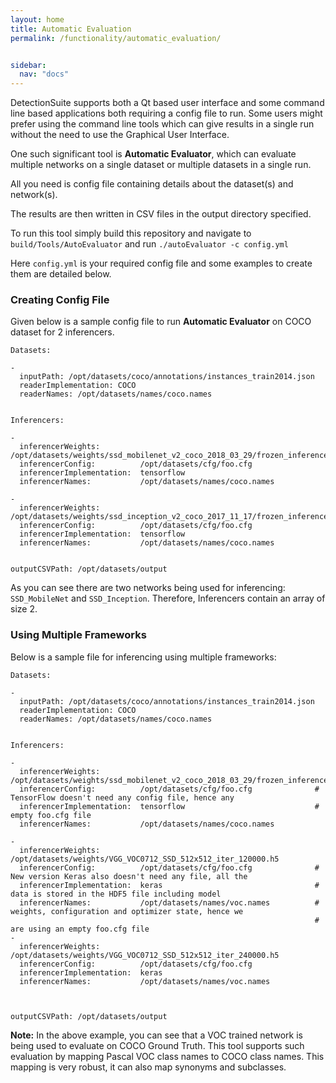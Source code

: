 ```yaml
---
layout: home
title: Automatic Evaluation
permalink: /functionality/automatic_evaluation/


sidebar:
  nav: "docs"
---
```


DetectionSuite supports both a Qt based user interface and some command line based applications both requiring a config file to run.
Some users might prefer using the command line tools which can give results in a single run without the need to use the Graphical User Interface.

One such significant tool is **Automatic Evaluator**, which can evaluate multiple networks on a single dataset or multiple datasets in a single run.

All you need is config file containing details about the dataset(s) and network(s).

The results are then written in CSV files in the output directory specified.

To run this tool simply build this repository and navigate to ```build/Tools/AutoEvaluator```
and run ```./autoEvaluator -c config.yml```

Here ```config.yml``` is your required config file and some examples to create them are detailed below.

### Creating Config File

Given below is a sample config file to run **Automatic Evaluator** on COCO dataset for 2 inferencers.

```
Datasets:

-
  inputPath: /opt/datasets/coco/annotations/instances_train2014.json
  readerImplementation: COCO
  readerNames: /opt/datasets/names/coco.names


Inferencers:

-
  inferencerWeights:         /opt/datasets/weights/ssd_mobilenet_v2_coco_2018_03_29/frozen_inference_graph.pb
  inferencerConfig:          /opt/datasets/cfg/foo.cfg
  inferencerImplementation:  tensorflow
  inferencerNames:           /opt/datasets/names/coco.names

-
  inferencerWeights:         /opt/datasets/weights/ssd_inception_v2_coco_2017_11_17/frozen_inference_graph.pb
  inferencerConfig:          /opt/datasets/cfg/foo.cfg
  inferencerImplementation:  tensorflow
  inferencerNames:           /opt/datasets/names/coco.names


outputCSVPath: /opt/datasets/output
```


As you can see there are two networks being used for inferencing: ```SSD_MobileNet``` and ```SSD_Inception```. Therefore, Inferencers contain an array of size 2.


### Using Multiple Frameworks

Below is a sample file for inferencing using multiple frameworks:

```
Datasets:

-
  inputPath: /opt/datasets/coco/annotations/instances_train2014.json
  readerImplementation: COCO
  readerNames: /opt/datasets/names/coco.names


Inferencers:

-
  inferencerWeights:         /opt/datasets/weights/ssd_mobilenet_v2_coco_2018_03_29/frozen_inference_graph.pb
  inferencerConfig:          /opt/datasets/cfg/foo.cfg              # TensorFlow doesn't need any config file, hence any 
  inferencerImplementation:  tensorflow                             # empty foo.cfg file
  inferencerNames:           /opt/datasets/names/coco.names

-
  inferencerWeights:         /opt/datasets/weights/VGG_VOC0712_SSD_512x512_iter_120000.h5
  inferencerConfig:          /opt/datasets/cfg/foo.cfg              # New version Keras also doesn't need any file, all the
  inferencerImplementation:  keras                                  # data is stored in the HDF5 file including model 
  inferencerNames:           /opt/datasets/names/voc.names          # weights, configuration and optimizer state, hence we 
                                                                    # are using an empty foo.cfg file
-
  inferencerWeights:         /opt/datasets/weights/VGG_VOC0712_SSD_512x512_iter_240000.h5
  inferencerConfig:          /opt/datasets/cfg/foo.cfg              
  inferencerImplementation:  keras                             
  inferencerNames:           /opt/datasets/names/voc.names



outputCSVPath: /opt/datasets/output
```



**Note:** In the above example, you can see that a VOC trained network is being used to evaluate on COCO Ground Truth. This tool supports such evaluation by mapping Pascal VOC class names to COCO class names.
This mapping is very robust, it can also map synonyms and subclasses.

